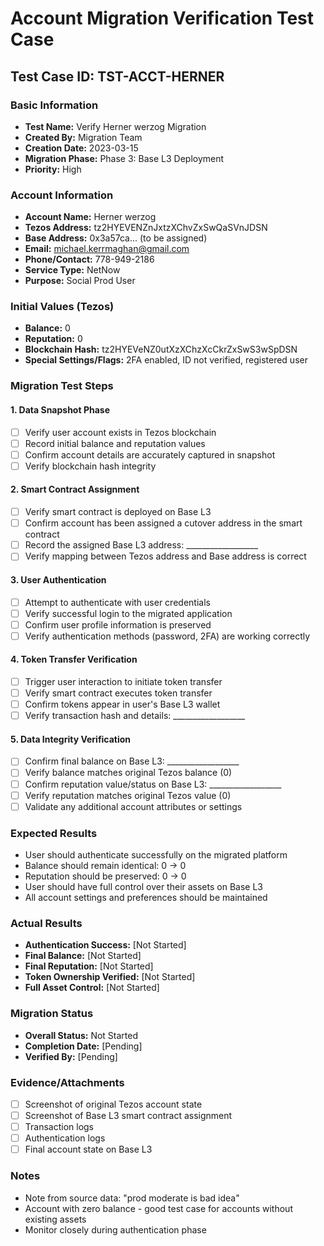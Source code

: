 # Account Migration Verification Test Case

## Test Case ID: TST-ACCT-HERNER

### Basic Information
- **Test Name:** Verify Herner werzog Migration
- **Created By:** Migration Team
- **Creation Date:** 2023-03-15
- **Migration Phase:** Phase 3: Base L3 Deployment
- **Priority:** High

### Account Information
- **Account Name:** Herner werzog
- **Tezos Address:** tz2HYEVENZnJxtzXChvZxSwQaSVnJDSN
- **Base Address:** 0x3a57ca... (to be assigned)
- **Email:** michael.kerrmaghan@gmail.com
- **Phone/Contact:** 778-949-2186
- **Service Type:** NetNow
- **Purpose:** Social Prod User

### Initial Values (Tezos)
- **Balance:** 0
- **Reputation:** 0
- **Blockchain Hash:** tz2HYEVeNZ0utXzXChzXcCkrZxSwS3wSpDSN
- **Special Settings/Flags:** 2FA enabled, ID not verified, registered user

### Migration Test Steps

#### 1. Data Snapshot Phase
- [ ] Verify user account exists in Tezos blockchain
- [ ] Record initial balance and reputation values
- [ ] Confirm account details are accurately captured in snapshot
- [ ] Verify blockchain hash integrity

#### 2. Smart Contract Assignment
- [ ] Verify smart contract is deployed on Base L3
- [ ] Confirm account has been assigned a cutover address in the smart contract
- [ ] Record the assigned Base L3 address: __________________
- [ ] Verify mapping between Tezos address and Base address is correct

#### 3. User Authentication
- [ ] Attempt to authenticate with user credentials
- [ ] Verify successful login to the migrated application
- [ ] Confirm user profile information is preserved
- [ ] Verify authentication methods (password, 2FA) are working correctly

#### 4. Token Transfer Verification
- [ ] Trigger user interaction to initiate token transfer
- [ ] Verify smart contract executes token transfer
- [ ] Confirm tokens appear in user's Base L3 wallet
- [ ] Verify transaction hash and details: __________________

#### 5. Data Integrity Verification
- [ ] Confirm final balance on Base L3: __________________
- [ ] Verify balance matches original Tezos balance (0)
- [ ] Confirm reputation value/status on Base L3: __________________
- [ ] Verify reputation matches original Tezos value (0)
- [ ] Validate any additional account attributes or settings

### Expected Results
- User should authenticate successfully on the migrated platform
- Balance should remain identical: 0 → 0
- Reputation should be preserved: 0 → 0
- User should have full control over their assets on Base L3
- All account settings and preferences should be maintained

### Actual Results
- **Authentication Success:** [Not Started]
- **Final Balance:** [Not Started]
- **Final Reputation:** [Not Started]
- **Token Ownership Verified:** [Not Started]
- **Full Asset Control:** [Not Started]

### Migration Status
- **Overall Status:** Not Started
- **Completion Date:** [Pending]
- **Verified By:** [Pending]

### Evidence/Attachments
- [ ] Screenshot of original Tezos account state
- [ ] Screenshot of Base L3 smart contract assignment
- [ ] Transaction logs
- [ ] Authentication logs
- [ ] Final account state on Base L3

### Notes
- Note from source data: "prod moderate is bad idea"
- Account with zero balance - good test case for accounts without existing assets
- Monitor closely during authentication phase 